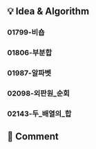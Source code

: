 ## 💡 Idea & Algorithm <!-- 핵심 아이디어 및 알고리즘 -->
### 01799-비숍  
### 01806-부분합  
### 01987-알파벳  
### 02098-외판원_순회  
### 02143-두_배열의_합  
## 💬 Comment <!-- 후기 -->
